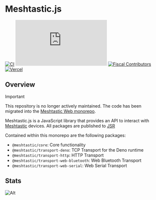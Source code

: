 # Meshtastic.js

[![CI](https://img.shields.io/github/actions/workflow/status/meshtastic/js/ci.yml?branch=master&label=actions&logo=github&color=yellow)](https://github.com/meshtastic/js/actions/workflows/ci.yml)
[![CLA assistant](https://cla-assistant.io/readme/badge/meshtastic/meshtastic.js)](https://cla-assistant.io/cla-assistant.js)
[![Fiscal Contributors](https://opencollective.com/meshtastic/tiers/badge.svg?label=Fiscal%20Contributors&color=deeppink)](https://opencollective.com/meshtastic/)
[![Vercel](https://img.shields.io/static/v1?label=Powered%20by&message=Vercel&style=flat&logo=vercel&color=000000)](https://vercel.com?utm_source=meshtastic&utm_campaign=oss)

## Overview

> [!IMPORTANT]
> This repository is no longer actively maintained. The code has been migrated into the [Meshtastic Web monorepo](https://github.com/meshtastic/web).

Meshtastic.js is a JavaScript library that provides an API to interact with
[Meshtastic](https://meshtastic.org) devices. All packages are published to
[JSR](https://jsr.io/@meshtastic)

Contained within this monorepo are the following packages:

- `@meshtastic/core`: Core functionality
- `@meshtastic/transport-deno`: TCP Transport for the Deno runtime
- `@meshtastic/transport-http`: HTTP Transport
- `@meshtastic/transport-web-bluetooth`: Web Bluetooth Transport
- `@meshtastic/transport-web-serial`: Web Serial Transport

## Stats

![Alt](https://repobeats.axiom.co/api/embed/5330641586e92a2ec84676fedb98f6d4a7b25d69.svg "Repobeats analytics image")
